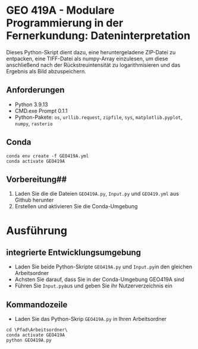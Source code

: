 # GEO 419A - Modulare Programmierung in der Fernerkundung: Dateninterpretation #

Dieses Python-Skript dient dazu, eine heruntergeladene ZIP-Datei zu entpacken, eine TIFF-Datei als numpy-Array einzulesen, um diese anschließend nach der Rückstreuintensität zu logarithmisieren und das Ergebnis als Bild abzuspeichern.

## Anforderungen ##

- Python 3.9.13 
- CMD.exe Prompt 0.1.1
- Python-Pakete: `os`, `urllib.request`, `zipfile`, `sys`, `matplotlib.pyplot`, `numpy`, `rasterio`

## Conda ##

```
conda env create -f GEO419A.yml
conda activate GEO419A
```
## Vorbereitung##

1. Laden Sie die die Dateien `GEO419A.py`, `Input.py` und `GEO419.yml` aus Github herunter
2. Erstellen und aktivieren Sie die Conda-Umgebung

# Ausführung #

## integrierte Entwicklungsumgebung ##

- Laden Sie beide Python-Skripte `GEO419A.py` und `Input.py`in den gleichen Arbeitsordner 
- Achsten Sie darauf, dass Sie in der Conda-Umgebung GEO419A sind
- Führen Sie `Input.py`aus und geben Sie ihr Nutzerverzeichnis ein


## Kommandozeile ##

- Laden Sie das Python-Skrip `GEO419A.py` in Ihren Arbeitsordner
```
cd \Pfad\Arbeitsordner\
conda activate GEO419A
python GEO419A.py
```

